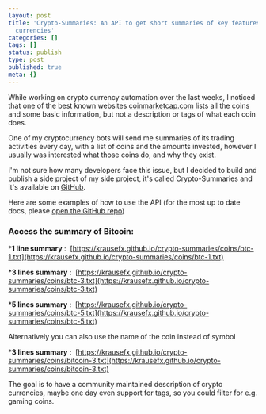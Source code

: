 ```yaml
---
layout: post
title: 'Crypto-Summaries: An API to get short summaries of key features of crypto
  currencies'
categories: []
tags: []
status: publish
type: post
published: true
meta: {}
---
```


While working on crypto currency automation over the last weeks, I noticed that one of the best known websites 
[coinmarketcap.com](https://coinmarketcap.com/) lists all the coins and some basic information, but not a description or tags of what each coin does.

One of my cryptocurrency bots will send me summaries of its trading activities every day, with a list of coins and the amounts invested, however I usually was interested what those coins do, and why they exist.

I'm not sure how many developers face this issue, but I decided to build and publish a side project of my side project, it's called Crypto-Summaries and it's available on 
[GitHub](https://github.com/KrauseFx/crypto-summaries).

Here are some examples of how to use the API (for the most up to date docs, please 
[open the GitHub repo](https://github.com/KrauseFx/crypto-summaries))

### Access the summary of Bitcoin:


***1 line summary**
: 
[https://krausefx.github.io/crypto-summaries/coins/btc-1.txt](https://krausefx.github.io/crypto-summaries/coins/btc-1.txt)


***3 lines summary**
: 
[https://krausefx.github.io/crypto-summaries/coins/btc-3.txt](https://krausefx.github.io/crypto-summaries/coins/btc-3.txt)


***5 lines summary**
: 
[https://krausefx.github.io/crypto-summaries/coins/btc-5.txt](https://krausefx.github.io/crypto-summaries/coins/btc-5.txt)

Alternatively you can also use the name of the coin instead of symbol

***3 lines summary**
: 
[https://krausefx.github.io/crypto-summaries/coins/bitcoin-3.txt](https://krausefx.github.io/crypto-summaries/coins/bitcoin-3.txt)

The goal is to have a community maintained description of crypto currencies, maybe one day even support for tags, so you could filter for e.g. gaming coins. 

